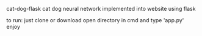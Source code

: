 
cat-dog-flask
cat dog neural network implemented into website using flask

to run: just clone or download open directory in cmd and type 'app.py' enjoy